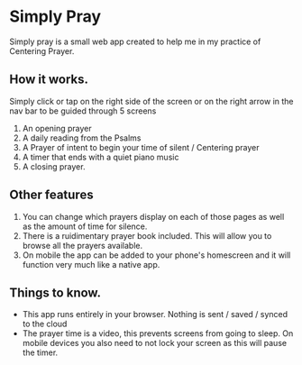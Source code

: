 
# Simply Pray

Simply pray is a small web app created to help me in my practice of Centering Prayer. 

## How it works.
Simply click or tap on the right side of the screen or on the right arrow in the nav bar to be guided through 5 screens

1. An opening prayer
2. A daily reading from the Psalms
3. A Prayer of intent to begin your time of silent / Centering prayer
4. A timer that ends with a quiet piano music
5. A closing prayer. 

## Other features
1. You can change which prayers display on each of those pages as well as the amount of time for silence.
2. There is a ruidimentary prayer book included. This will allow you to browse all the prayers available.
3. On mobile the app can be added to your phone's homescreen and it will function very much like a native app. 

## Things to know. 
* This app runs entirely in your browser. Nothing is sent / saved / synced to the cloud
* The prayer time is a video, this prevents screens from going to sleep. On mobile devices you also need to not lock your screen as this will pause the timer. 